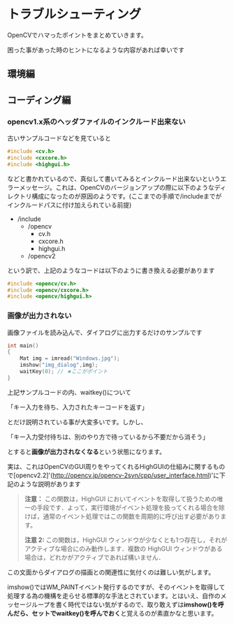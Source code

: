 # トラブルシューティング

OpenCVでハマったポイントをまとめていきます。

困った事があった時のヒントになるような内容があれば幸いです

## 環境編



## コーディング編

### opencv1.x系のヘッダファイルのインクルード出来ない

古いサンプルコードなどを見ていると

```c
#include <cv.h> 
#include <cxcore.h>
#include <highgui.h>
```

などと書かれているので、真似して書いてみるとインクルード出来ないというエラーメッセージ。これは、OpenCVのバージョンアップの際に以下のようなディレクトリ構成になったのが原因のようです。(ここまでの手順で/includeまでがインクルードパスに付け加えられている前提)

- /include
  - /opencv
    - cv.h
    - cxcore.h
    - highgui.h
  - /opencv2

という訳で、上記のようなコードは以下のように書き換える必要があります

```c
#include <opencv/cv.h> 
#include <opencv/cxcore.h>
#include <opencv/highgui.h>
```

### 画像が出力されない

画像ファイルを読み込んで、ダイアログに出力するだけのサンプルです

```cpp
int main()
{
	Mat img = imread("Windows.jpg");
    imshow("img_dialog",img);
    waitKey(0); // ★ここがポイント
}
```

上記サンプルコードの内、waitkey()について

「キー入力を待ち、入力されたキーコードを返す」

とだけ説明されている事が大変多いです。しかし、

「キー入力受付待ちは、別のやり方で待っているから不要だから消そう」

とすると**画像が出力されなくなる**という状態になります。

実は、これはOpenCVのGUI周りをやってくれるHighGUIの仕組みに関するもので[opencv2.2]'(http://opencv.jp/opencv-2svn/cpp/user_interface.html)'に下記のような説明があります

> **注意：** この関数は，HighGUI においてイベントを取得して扱うための唯一の手段です．よって，実行環境がイベント処理を扱ってくれる場合を除けば，通常のイベント処理ではこの関数を周期的に呼び出す必要があります。
>
> **注意 2:** この関数は，HighGUI ウィンドウが少なくとも1つ存在し，それがアクティブな場合にのみ動作します．複数の HighGUI ウィンドウがある場合は，どれかがアクティブであれば構いません．

この文面からダイアログの描画との関連性に気付くのは難しい気がします。

imshow()ではWM_PAINTイベント発行するのですが、そのイベントを取得して処理する為の機構を走らせる標準的な手法とされています。とはいえ、自作のメッセージループを書く時代ではない気がするので、取り敢えずは**imshow()を呼んだら、セットでwaitkey()を呼んでおく**と覚えるのが素直かなと思います。
